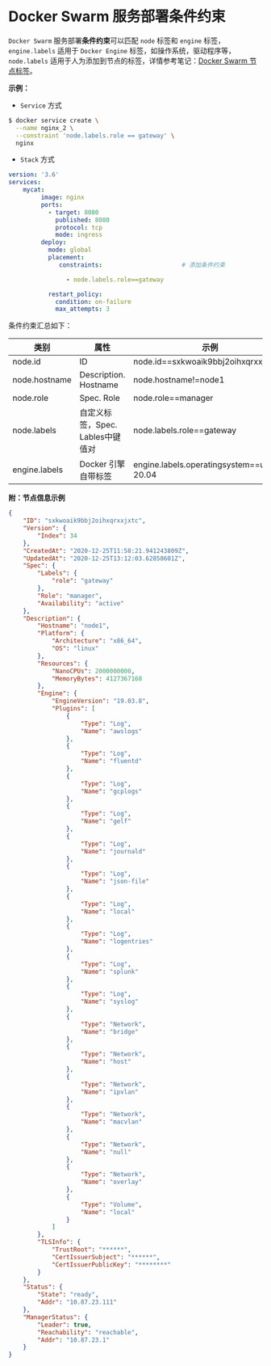 # Docker Swarm 服务部署条件约束

`Docker Swarm` 服务部署**条件约束**可以匹配 `node` 标签和 `engine` 标签， `engine.labels` 适用于 `Docker Engine` 标签，如操作系统，驱动程序等， `node.labels` 适用于人为添加到节点的标签，详情参考笔记：[Docker Swarm 节点标签](label.md)。

**示例：**

* `Service` 方式

```bash
$ docker service create \
  --name nginx_2 \
  --constraint 'node.labels.role == gateway' \
  nginx
```

* `Stack` 方式

``` yaml
version: '3.6'
services:
    mycat:
         image: nginx
         ports:
           - target: 8080
             published: 8080
             protocol: tcp
             mode: ingress
         deploy:
           mode: global
           placement:
              constraints:                      # 添加条件约束

                - node.labels.role==gateway

           restart_policy:
             condition: on-failure
             max_attempts: 3
```

条件约束汇总如下：

|类别|属性|示例|
|-----|-----|-----|
|node.id|ID|node.id==sxkwoaik9bbj2oihxqrxxjxtc|
|node.hostname|Description. Hostname|node.hostname!=node1|
|node.role|Spec. Role|node.role==manager|
|node.labels|自定义标签，Spec. Lables中键值对|node.labels.role==gateway|
|engine.labels|Docker 引擎自带标签|engine.labels.operatingsystem==ubuntu 20.04|

**附：节点信息示例**

``` json
{
    "ID": "sxkwoaik9bbj2oihxqrxxjxtc",
    "Version": {
        "Index": 34
    },
    "CreatedAt": "2020-12-25T11:58:21.941243809Z",
    "UpdatedAt": "2020-12-25T13:12:03.62858601Z",
    "Spec": {
        "Labels": {
            "role": "gateway"
        },
        "Role": "manager",
        "Availability": "active"
    },
    "Description": {
        "Hostname": "node1",
        "Platform": {
            "Architecture": "x86_64",
            "OS": "linux"
        },
        "Resources": {
            "NanoCPUs": 2000000000,
            "MemoryBytes": 4127367168
        },
        "Engine": {
            "EngineVersion": "19.03.8",
            "Plugins": [
                {
                    "Type": "Log",
                    "Name": "awslogs"
                },
                {
                    "Type": "Log",
                    "Name": "fluentd"
                },
                {
                    "Type": "Log",
                    "Name": "gcplogs"
                },
                {
                    "Type": "Log",
                    "Name": "gelf"
                },
                {
                    "Type": "Log",
                    "Name": "journald"
                },
                {
                    "Type": "Log",
                    "Name": "json-file"
                },
                {
                    "Type": "Log",
                    "Name": "local"
                },
                {
                    "Type": "Log",
                    "Name": "logentries"
                },
                {
                    "Type": "Log",
                    "Name": "splunk"
                },
                {
                    "Type": "Log",
                    "Name": "syslog"
                },
                {
                    "Type": "Network",
                    "Name": "bridge"
                },
                {
                    "Type": "Network",
                    "Name": "host"
                },
                {
                    "Type": "Network",
                    "Name": "ipvlan"
                },
                {
                    "Type": "Network",
                    "Name": "macvlan"
                },
                {
                    "Type": "Network",
                    "Name": "null"
                },
                {
                    "Type": "Network",
                    "Name": "overlay"
                },
                {
                    "Type": "Volume",
                    "Name": "local"
                }
            ]
        },
        "TLSInfo": {
            "TrustRoot": "******",
            "CertIssuerSubject": "******",
            "CertIssuerPublicKey": "********"
        }
    },
    "Status": {
        "State": "ready",
        "Addr": "10.87.23.111"
    },
    "ManagerStatus": {
        "Leader": true,
        "Reachability": "reachable",
        "Addr": "10.87.23.1"
    }
}
```
